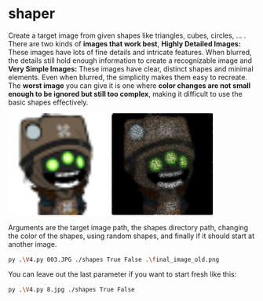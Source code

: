 # shaper
 Create a target image from given shapes like triangles, cubes, circles, ... . There are two kinds of **images that work best**, **Highly Detailed Images:** These images have lots of fine details and intricate features. When blurred, the details still hold enough information to create a recognizable image and **Very Simple Images:** These images have clear, distinct shapes and minimal elements. Even when blurred, the simplicity makes them easy to recreate. The **worst image** you can give it is one where **color changes are not small enough to be ignored but still too complex**, making it difficult to use the basic shapes effectively.

<p float="center">
  <img src="/from_image.png" width="41%" />
  <img src="/final_image.png" width="41%" />
</p>

Arguments are the target image path, the shapes directory path, changing the color of the shapes, using random shapes, and finally if it should start at another image.
````bash
py .\V4.py 003.JPG ./shapes True False .\final_image_old.png
````
You can leave out the last parameter if you want to start fresh like this:
````bash
py .\V4.py 8.jpg ./shapes True False
````
